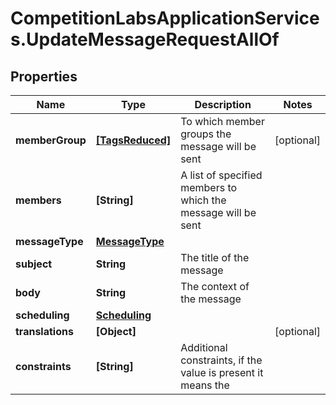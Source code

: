 # CompetitionLabsApplicationServices.UpdateMessageRequestAllOf

## Properties

Name | Type | Description | Notes
------------ | ------------- | ------------- | -------------
**memberGroup** | [**[TagsReduced]**](TagsReduced.md) | To which member groups the message will be sent | [optional] 
**members** | **[String]** | A list of specified members to which the message will be sent | 
**messageType** | [**MessageType**](MessageType.md) |  | 
**subject** | **String** | The title of the message | 
**body** | **String** | The context of the message | 
**scheduling** | [**Scheduling**](Scheduling.md) |  | 
**translations** | **[Object]** |  | [optional] 
**constraints** | **[String]** | Additional constraints, if the value is present it means the | 


